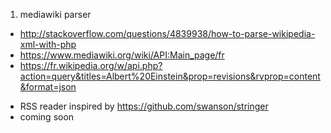 1. mediawiki parser
 * http://stackoverflow.com/questions/4839938/how-to-parse-wikipedia-xml-with-php
 * https://www.mediawiki.org/wiki/API:Main_page/fr
 * https://fr.wikipedia.org/w/api.php?action=query&titles=Albert%20Einstein&prop=revisions&rvprop=content&format=json
- RSS reader inspired by https://github.com/swanson/stringer
- coming soon
